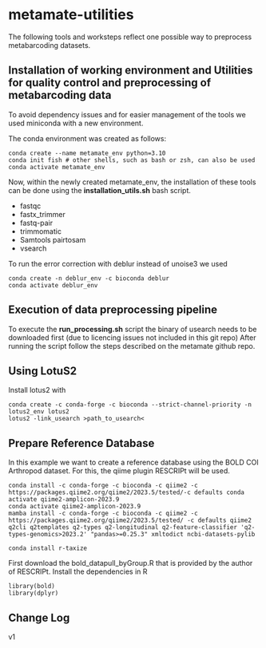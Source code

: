 # metamate-utilities

The following tools and worksteps reflect one possible way to preprocess metabarcoding datasets.

## Installation of working environment and Utilities for quality control and preprocessing of metabarcoding data
To avoid dependency issues and for easier management of the tools we used miniconda with a new environment.

The conda environment was created as follows:

```
conda create --name metamate_env python=3.10
conda init fish # other shells, such as bash or zsh, can also be used
conda activate metamate_env
```

Now, within the newly created metamate_env, the installation of these tools can be done using the **installation_utils.sh** bash script. 
- fastqc 
- fastx_trimmer
- fastq-pair
- trimmomatic
- Samtools pairtosam 
- vsearch


To run the error correction with deblur instead of unoise3 we used
```
conda create -n deblur_env -c bioconda deblur
conda activate deblur_env
```


## Execution of data preprocessing pipeline
To execute the **run_processing.sh** script the binary of usearch needs to be downloaded first (due to licencing issues not included in this git repo)
After running the script follow the steps described on the metamate github repo.


## Using LotuS2
Install lotus2 with
```
conda create -c conda-forge -c bioconda --strict-channel-priority -n lotus2_env lotus2
lotus2 -link_usearch >path_to_usearch<
```


## Prepare Reference Database
In this example we want to create a reference database using the BOLD COI Arthropod dataset.
For this, the qiime plugin RESCRIPt will be used.
```
conda install -c conda-forge -c bioconda -c qiime2 -c https://packages.qiime2.org/qiime2/2023.5/tested/-c defaults conda activate qiime2-amplicon-2023.9
conda activate qiime2-amplicon-2023.9
mamba install -c conda-forge -c bioconda -c qiime2 -c https://packages.qiime2.org/qiime2/2023.5/tested/ -c defaults qiime2 q2cli q2templates q2-types q2-longitudinal q2-feature-classifier 'q2-types-genomics>2023.2' "pandas>=0.25.3" xmltodict ncbi-datasets-pylib

conda install r-taxize
```

First download the bold_datapull_byGroup.R that is provided by the author of RESCRIPt.
Install the dependencies in R
```
library(bold)
library(dplyr)
```

## Change Log
v1 
